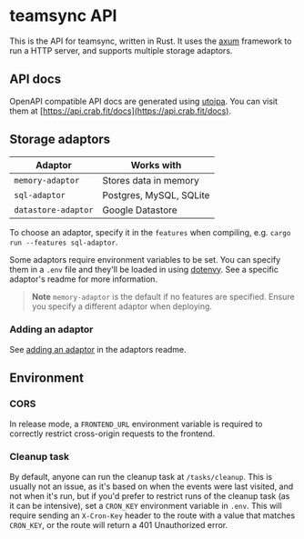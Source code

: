 # teamsync API

This is the API for teamsync, written in Rust. It uses the [axum](https://crates.io/crates/axum) framework to run a HTTP server, and supports multiple storage adaptors.

## API docs

OpenAPI compatible API docs are generated using [utoipa](https://crates.io/crates/utoipa). You can visit them at [https://api.crab.fit/docs](https://api.crab.fit/docs).

## Storage adaptors

| Adaptor | Works with |
| ------- | ---------- |
| `memory-adaptor` | Stores data in memory |
| `sql-adaptor` | Postgres, MySQL, SQLite |
| `datastore-adaptor` | Google Datastore |

To choose an adaptor, specify it in the `features` when compiling, e.g. `cargo run --features sql-adaptor`.

Some adaptors require environment variables to be set. You can specify them in a `.env` file and they'll be loaded in using [dotenvy](https://crates.io/crates/dotenvy). See a specific adaptor's readme for more information.

> **Note**
> `memory-adaptor` is the default if no features are specified. Ensure you specify a different adaptor when deploying.

### Adding an adaptor

See [adding an adaptor](adaptors/README.md#adding-an-adaptor) in the adaptors readme.

## Environment

### CORS

In release mode, a `FRONTEND_URL` environment variable is required to correctly restrict cross-origin requests to the frontend.

### Cleanup task

By default, anyone can run the cleanup task at `/tasks/cleanup`. This is usually not an issue, as it's based on when the events were last visited, and not when it's run, but if you'd prefer to restrict runs of the cleanup task (as it can be intensive), set a `CRON_KEY` environment variable in `.env`. This will require sending an `X-Cron-Key` header to the route with a value that matches `CRON_KEY`, or the route will return a 401 Unauthorized error.
